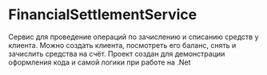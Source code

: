 # FinancialSettlementService
Сервис для проведение операций по зачислению и списанию средств у клиента. Можно создать клиента, посмотреть его баланс, снять и зачислить средства на счёт.
Проект создан для демонстрации оформления кода и самой логики при работе на .Net  
